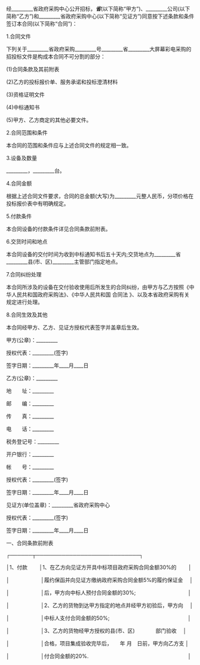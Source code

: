 
 


经_________省政府采购中心公开招标，_________省_________(以下简称“甲方”)、_________公司(以下简称“乙方”)和_________省政府采购中心(以下简称“见证方”)同意按下述条款和条件签订本合同(以下简称“合同”)：


1.合同文件


下列关于_________省政府采购_________号_________省_________大屏幕彩电采购的招投标文件是构成本合同不可分割的部分：


(1)合同条款及其前附表


(2)乙方的投标报价单、服务承诺和投标澄清材料


(3)资格证明文件


(4)中标通知书


(5)甲方、乙方商定的其他必要文件。


2.合同范围和条件


本合同的范围和条件应与上述合同文件的规定相一致。


3.设备及数量


_________，_________台。


4.合同金额


根据上述合同文件要求，合同的总金额(大写)为_________元整人民币，分项价格在投标报价表中有明确规定。


5.付款条件


本合同设备的付款条件详见合同条款前附表。


6.交货时间和地点


本合同设备的交付时间为收到中标通知书后五十天内;交货地点为_________省_________县(市、区)_________主管部门指定地点。


7.合同纠纷处理


本合同所涉及的设备在交付验收使用后所发生的合同纠纷，由甲方与乙方按照《中华人民共和国政府采购法》、《中华人民共和国
合同法
》、以及本省政府采购有关规定进行处理。


8.合同生效及其他


本合同经甲方、乙方、见证方授权代表签字并盖章后生效。


甲方(公章)：_________


授权代表：_________(签字)


签字日期：_________年____月____日


乙方(公章)：_________


地　　址：_________


邮　　编：_________


传　　真：_________


电　　话：_________


税务登记号：_________


开户银行：_________


帐　　号：_________


授权代表：_________(签字)


签字日期：_________年____月____日


见证方(单位盖章)：_________省政府采购中心


授权代表：_________(签字)


签字日期：_________年____月____日


一、合同条款前附表


┌──────┬────────────────────────────┐


│1、付款　　 │1、在乙方向见证方开具中标项目政府采购合同金额30%的　　 │


│　　　　　　│履约保函并向见证方缴纳政府采购合同金额5%的履约保证金　 │


│　　　　　　│后，甲方向中标人预付合同金额的30%;　　　　　　　　　　│


│　　　　　　│2、乙方的货物到达甲方指定的地点并经甲方初验后，甲方向　 │


│　　　　　　│中标人支付合同金额的50%;　　　　　　　　　　　　　　　│


│　　　　　　│3、乙方的货物经甲方授权的县(市、区)　　　　部门验收　 │


│　　　　　　│合格，项目集成验收完毕后，　　年 月　日前，甲方向乙方支 │


│　　　　　　│付合同金额的20%.　　　　　　　　　　　　　　　　　　　│
 


 

 
 
 
 
 
  


  
 

  


  


  
 
 
 
 

